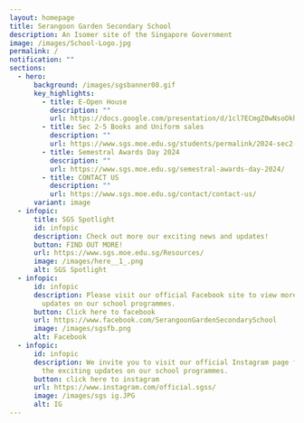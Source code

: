 ```yaml
---
layout: homepage
title: Serangoon Garden Secondary School
description: An Isomer site of the Singapore Government
image: /images/School-Logo.jpg
permalink: /
notification: ""
sections:
  - hero:
      background: /images/sgsbanner08.gif
      key_highlights:
        - title: E-Open House
          description: ""
          url: https://docs.google.com/presentation/d/1cl7ECmgZ0wNsoOkh_PLSxNTQYTrp8KyfyWbcrYvSggw/pub?start=true&loop=false&delayms=3000
        - title: Sec 2-5 Books and Uniform sales
          description: ""
          url: https://www.sgs.moe.edu.sg/students/permalink/2024-sec2-sec5-books-uniform-sales/
        - title: Semestral Awards Day 2024
          description: ""
          url: https://www.sgs.moe.edu.sg/semestral-awards-day-2024/
        - title: CONTACT US
          description: ""
          url: https://www.sgs.moe.edu.sg/contact/contact-us/
      variant: image
  - infopic:
      title: SGS Spotlight
      id: infopic
      description: Check out more our exciting news and updates!
      button: FIND OUT MORE!
      url: https://www.sgs.moe.edu.sg/Resources/
      image: /images/here__1_.png
      alt: SGS Spotlight
  - infopic:
      id: infopic
      description: Please visit our official Facebook site to view more exciting
        updates on our school programmes.
      button: Click here to facebook
      url: https://www.facebook.com/SerangoonGardenSecondarySchool
      image: /images/sgsfb.png
      alt: Facebook
  - infopic:
      id: infopic
      description: We invite you to visit our official Instagram page for a glimpse of
        the exciting updates on our school programmes.
      button: click here to instagram
      url: https://www.instagram.com/official.sgss/
      image: /images/sgs ig.JPG
      alt: IG
---
```

